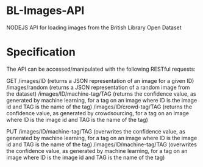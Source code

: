 BL-Images-API
=============

NODEJS API for loading images from the British Library Open Dataset

# Specification
The API can be accessed/manipulated with the following RESTful requests:

GET
/images/ID (returns a JSON representation of an image for a given ID)
/images/random (returns a JSON representation of a random image from the dataset)
/images/ID/machine-tag/TAG (returns the confidence value, as generated by machine learning, for a tag on an image where ID is the image id and TAG is the name of the tag)
/images/ID/crowd-tag/TAG (returns the confidence value, as generated by crowdsourcing, for a tag on an image where ID is the image id and TAG is the name of the tag)

PUT
/images/ID/machine-tag/TAG (overwrites the confidence value, as generated by machine learning, for a tag on an image where ID is the image id and TAG is the name of the tag)
/images/ID/machine-tag/TAG (overwrites the confidence value, as generated by machine learning, for a tag on an image where ID is the image id and TAG is the name of the tag)
